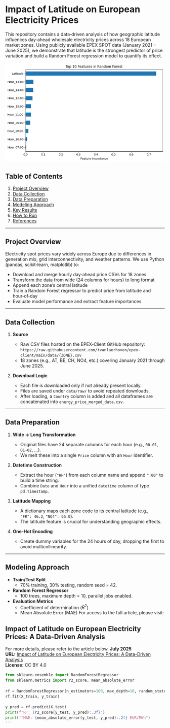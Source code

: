 # Impact of Latitude on European Electricity Prices

This repository contains a data‑driven analysis of how geographic latitude influences day‑ahead wholesale electricity prices across 18 European market zones. Using publicly available EPEX SPOT data (January 2021 – June 2025), we demonstrate that latitude is the strongest predictor of price variation and build a Random Forest regression model to quantify its effect.

![Top 10 Feature Importances](energy_price_latitude.png)

## Table of Contents

1. [Project Overview](#project-overview)  
2. [Data Collection](#data-collection)  
3. [Data Preparation](#data-preparation)  
4. [Modeling Approach](#modeling-approach)  
5. [Key Results](#key-results)  
6. [How to Run](#how-to-run)  
7. [References](#references)  

---

## Project Overview

Electricity spot prices vary widely across Europe due to differences in generation mix, grid interconnectivity, and weather patterns. We use Python (pandas, scikit‑learn, matplotlib) to:

- Download and merge hourly day‑ahead price CSVs for 18 zones  
- Transform the data from wide (24 columns for hours) to long format  
- Append each zone’s central latitude  
- Train a Random Forest regressor to predict price from latitude and hour‑of‑day  
- Evaluate model performance and extract feature importances  

---

## Data Collection

1. **Source**  
   - Raw CSV files hosted on the EPEX‑Client GitHub repository:  
     `https://raw.githubusercontent.com/tvanlaerhoven/epex-client/main/data/{ZONE}.csv`  
   - 18 zones (e.g., AT, BE, CH, NO4, etc.) covering January 2021 through June 2025.

2. **Download Logic**  
   - Each file is downloaded only if not already present locally.  
   - Files are saved under `data/raw/` to avoid repeated downloads.  
   - After loading, a `Country` column is added and all dataframes are concatenated into `energy_price_merged_data.csv`.

---

## Data Preparation

1. **Wide → Long Transformation**  
   - Original files have 24 separate columns for each hour (e.g., `00-01`, `01-02`, …).  
   - We melt these into a single `Price` column with an `Hour` identifier.

2. **Datetime Construction**  
   - Extract the hour (`"HH"`) from each column name and append `":00"` to build a time string.  
   - Combine `Date` and `Hour` into a unified `datetime` column of type `pd.Timestamp`.

3. **Latitude Mapping**  
   - A dictionary maps each zone code to its central latitude (e.g., `"FR": 46.2`, `"NO4": 65.0`).  
   - The latitude feature is crucial for understanding geographic effects.

4. **One‑Hot Encoding**  
   - Create dummy variables for the 24 hours of day, dropping the first to avoid multicollinearity.

---

## Modeling Approach

- **Train/Test Split**  
  - 70% training, 30% testing, random seed = 42.
- **Random Forest Regressor**  
  - 100 trees, maximum depth = 10, parallel jobs enabled.
- **Evaluation Metrics**  
  - Coefficient of determination ($R^2$)  
  - Mean Absolute Error (MAE)
For access to the full article, please visit:
## Impact of Latitude on European Electricity Prices: A Data-Driven Analysis
For more details, please refer to the article below.
**July 2025**  
**URL:** [Impact of Latitude on European Electricity Prices: A Data-Driven Analysis](http://dx.doi.org/10.13140/RG.2.2.31353.17760)  
**License:** CC BY 4.0


```python
from sklearn.ensemble import RandomForestRegressor
from sklearn.metrics import r2_score, mean_absolute_error

rf = RandomForestRegressor(n_estimators=100, max_depth=10, random_state=42, n_jobs=-1)
rf.fit(X_train, y_train)

y_pred = rf.predict(X_test)
print(f"R²: {r2_score(y_test, y_pred):.3f}")
print(f"MAE: {mean_absolute_error(y_test, y_pred):.2f} EUR/MWh")
'''




